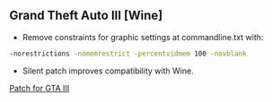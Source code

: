 
## Grand Theft Auto III [Wine]

- Remove constraints for grарhіс ѕеttіngѕ at commandline.txt with:
```sh
-norestrictions -nomemrestrict -percentvidmem 100 -novblank
```
- Silent patch improves compatibility with Wine.<br>

[Patch for GTA III](https://cookieplmonster.github.io/mods/gta-iii/)